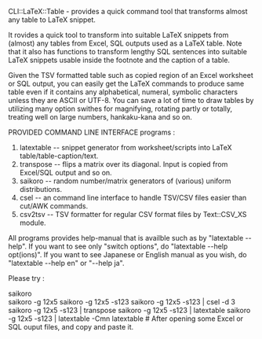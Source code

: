 

CLI::LaTeX::Table - provides a quick command tool that transforms almost any table to LaTeX snippet.

It rovides a quick tool to transform into suitable LaTeX snippets
from (almost) any tables from Excel, SQL outputs used as a LaTeX table. Note that
it also has functions to transform lengthy SQL sentences into suitable LaTeX snippets
usable inside the footnote and the caption of a table. 

Given the TSV formatted table
such as copied region of an Excel worksheet or SQL output, you can
easily get the LaTeX commands to produce same table even if it contains
any alphabetical, numeral, symbolic characters unless they are ASCII or
UTF-8. You can save a lot of time to draw tables by utilizing many
option swithes for magnifying, rotating partly or totally, treating well
on large numbers, hankaku-kana and so on.

PROVIDED COMMAND LINE INTERFACE programs : 
  
  1. latextable -- snippet generator from worksheet/scripts into LaTeX table/table-caption/text.
  2. transpose -- flips a matrix over its diagonal. Input is copied from Excel/SQL output and so on.
  3. saikoro -- random number/matrix generators of (various) uniform distributions.
  4. csel -- an command line interface to handle TSV/CSV files easier than cut/AWK commands.
  5. csv2tsv -- TSV formatter for regular CSV format files by Text::CSV_XS module.

  All programs provides help-manual that is availble such as by "latextable --help". 
  If you want to see only "switch options", do "latextable --help opt(ions)". 
  If you want to see Japanese or English manual as you wish, do "latextable --help en" or "--help ja".

 Please try : 

   saikoro  
   saikoro -g 12x5 
   saikoro -g 12x5 -s123 
   saikoro -g 12x5 -s123 | csel -d 3 
   saikoro -g 12x5 -s123 | transpose
   saikoro -g 12x5 -s123 | latextable 
   saikoro -g 12x5 -s123 | latextable -Cmn
   latextable    # After opening some Excel or SQL ouput files, and copy and paste it.
